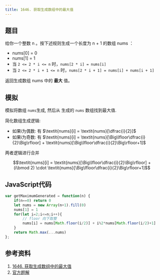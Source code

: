 ```yaml
---
title: 1646. 获取生成数组中的最大值
---
```

## 题目
给你一个整数 n 。按下述规则生成一个长度为 n + 1 的数组 nums ：

- nums[0] = 0
- nums[1] = 1
- 当 `2 <= 2 * i <= n` 时，`nums[2 * i] = nums[i]`
- 当 `2 <= 2 * i + 1 <= n` 时，`nums[2 * i + 1] = nums[i] + nums[i + 1]`

返回生成数组 nums 中的 **最大** 值。

## 模拟
模拟将数组 `nums`生成, 然后从 生成的 `nums` 数组找到最大值.

简化数组生成逻辑:
- 如果i为偶数: 有 $\textit{nums}[i] = \textit{nums}[\dfrac{i}{2}]$
- 如果i为奇数: 有 $\textit{nums}[i] = \textit{nums}[\Big\lfloor\dfrac{i}{2}\Big\rfloor] + \textit{nums}[\Big\lfloor\dfrac{i}{2}\Big\rfloor+1]$

两者逻辑进行合并

$$\textit{nums}[i] = \textit{nums}[\Big\lfloor\dfrac{i}{2}\Big\rfloor] + (i\bmod 2) \cdot \textit{nums}[\Big\lfloor\dfrac{i}{2}\Big\rfloor+1]$$

## JavaScript代码
```js
var getMaximumGenerated = function(n) {
    if(n==0) return 0
    let nums = new Array(n+1).fill(0)
    nums[1] = 1
    for(let i=2;i<=n;i++){
        // floor 向下取整
        nums[i] = nums[Math.floor(i/2)] + i%2*nums[Math.floor(i/2)+1]
    }
    return Math.max(...nums)
};
```
## 参考资料
1. [1646. 获取生成数组中的最大值](https://leetcode-cn.com/problems/get-maximum-in-generated-array/)
2. [官方题解](https://leetcode-cn.com/problems/get-maximum-in-generated-array/solution/huo-qu-sheng-cheng-shu-zu-zhong-de-zui-d-0z2l/)